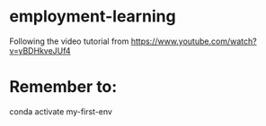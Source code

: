 # employment-learning
Following the video tutorial from https://www.youtube.com/watch?v=yBDHkveJUf4


# Remember to:
conda activate my-first-env

